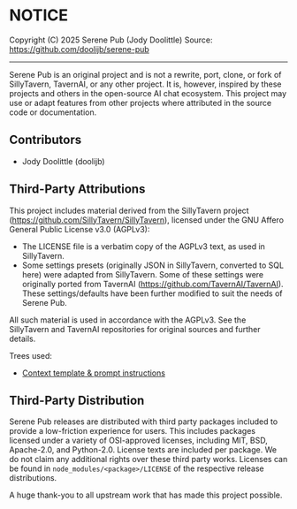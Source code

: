NOTICE
======

Copyright (C) 2025 Serene Pub (Jody Doolittle)
Source: https://github.com/doolijb/serene-pub

---

Serene Pub is an original project and is not a rewrite, port, clone, or fork of SillyTavern, TavernAI, or any other project. It is, however, inspired by these projects and others in the open-source AI chat ecosystem. This project may use or adapt features from other projects where attributed in the source code or documentation.

Contributors
------------
- Jody Doolittle (doolijb)

Third-Party Attributions
------------------------

This project includes material derived from the SillyTavern project (https://github.com/SillyTavern/SillyTavern), licensed under the GNU Affero General Public License v3.0 (AGPLv3):

- The LICENSE file is a verbatim copy of the AGPLv3 text, as used in SillyTavern.
- Some settings presets (originally JSON in SillyTavern, converted to SQL here) were adapted from SillyTavern. Some of these settings were originally ported from TavernAI (https://github.com/TavernAI/TavernAI). These settings/defaults have been further modified to suit the needs of Serene Pub.

All such material is used in accordance with the AGPLv3. See the SillyTavern and TavernAI repositories for original sources and further details.

Trees used:
- [Context template & prompt instructions](https://github.com/SillyTavern/SillyTavern/tree/f12c523fcd66caa6f632c5e5a04b94a8a7f05407)

Third-Party Distribution
------------------------
Serene Pub releases are distributed with third party packages included to provide a low-friction experience for users. This includes packages licensed under a variety of OSI-approved licenses, including MIT, BSD, Apache-2.0, and Python-2.0. License texts are included per package. We do not claim any additional rights over these third party works. Licenses can be found in `node_modules/<package>/LICENSE` of the respective release distributions.

A huge thank-you to all upstream work that has made this project possible.